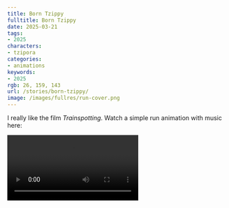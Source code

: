 ```yaml
---
title: Born Tzippy
fulltitle: Born Tzippy
date: 2025-03-21
tags:
- 2025
characters:
- tzipora
categories:
- animations
keywords:
- 2025
rgb: 26, 159, 143
url: /stories/born-tzippy/
image: /images/fullres/run-cover.png
---
```

I really like the film *Trainspotting*. Watch a simple run animation with music here:

<video src="/video/run.mp4" controls=""></video>